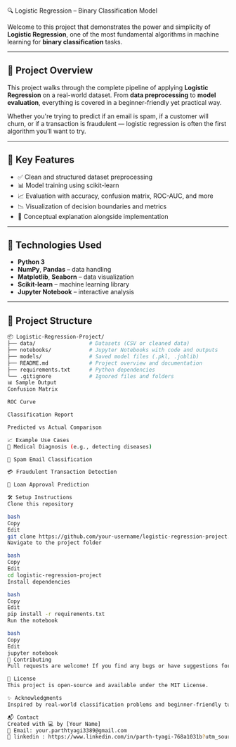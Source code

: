  🔍 Logistic Regression – Binary Classification Model
 
Welcome to this project that  demonstrates the power and simplicity of **Logistic Regression**, one of the most fundamental algorithms in machine learning for **binary classification** tasks.

---

## 🚀 Project Overview

This project walks through the complete pipeline of applying **Logistic Regression** on a real-world dataset. From **data preprocessing** to **model evaluation**, everything is covered in a beginner-friendly yet practical way.

Whether you're trying to predict if an email is spam, if a customer will churn, or if a transaction is fraudulent — logistic regression is often the first algorithm you’ll want to try.

---

## 📌 Key Features

- ✅ Clean and structured dataset preprocessing
- 📊 Model training using scikit-learn
- 📈 Evaluation with accuracy, confusion matrix, ROC-AUC, and more
- 📉 Visualization of decision boundaries and metrics
- 🧠 Conceptual explanation alongside implementation

---

## 🧪 Technologies Used

- **Python 3**
- **NumPy**, **Pandas** – data handling
- **Matplotlib**, **Seaborn** – data visualization
- **Scikit-learn** – machine learning library
- **Jupyter Notebook** – interactive analysis

---

## 📁 Project Structure

```bash
📦 Logistic-Regression-Project/
├── data/                 # Datasets (CSV or cleaned data)
├── notebooks/            # Jupyter Notebooks with code and outputs
├── models/               # Saved model files (.pkl, .joblib)
├── README.md             # Project overview and documentation
├── requirements.txt      # Python dependencies
└── .gitignore            # Ignored files and folders
📊 Sample Output
Confusion Matrix

ROC Curve

Classification Report

Predicted vs Actual Comparison

📈 Example Use Cases
🧬 Medical Diagnosis (e.g., detecting diseases)

📧 Spam Email Classification

💳 Fraudulent Transaction Detection

🧾 Loan Approval Prediction

🛠️ Setup Instructions
Clone this repository

bash
Copy
Edit
git clone https://github.com/your-username/logistic-regression-project.git
Navigate to the project folder

bash
Copy
Edit
cd logistic-regression-project
Install dependencies

bash
Copy
Edit
pip install -r requirements.txt
Run the notebook

bash
Copy
Edit
jupyter notebook
🙌 Contributing
Pull requests are welcome! If you find any bugs or have suggestions for improvements, feel free to open an issue or submit a PR.

📄 License
This project is open-source and available under the MIT License.

✨ Acknowledgments
Inspired by real-world classification problems and beginner-friendly tutorials to help newcomers understand one of the most widely used classification algorithms.

📬 Contact
Created with 💻 by [Your Name]
📧 Email: your.parthtyagi3389@gmail.com
🔗 linkedin : https://www.linkedin.com/in/parth-tyagi-768a1031b?utm_source=share&utm_campaign=share_via&utm_content=profile&utm_medium=android_app

